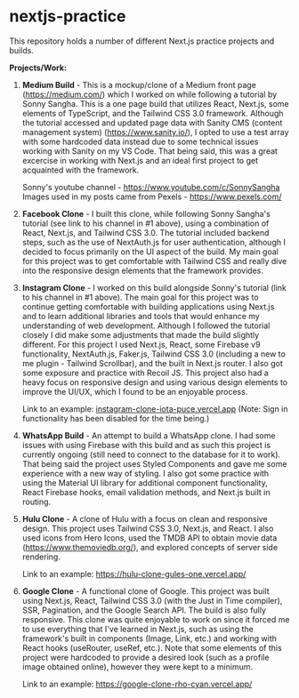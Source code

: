 # nextjs-practice  
This repository holds a number of different Next.js practice projects and builds.

**Projects/Work:**

1. **Medium Build** - This is a mockup/clone of a Medium front page (https://medium.com/) which I worked on while following a tutorial by Sonny Sangha. This is a one page build that utilizes React, Next.js, some elements of TypeScript, and the Tailwind CSS 3.0 framework. Although the tutorial accessed and updated page data with Sanity CMS (content management system) (https://www.sanity.io/), I opted to use a test array with some hardcoded data instead due to some technical issues working with Sanity on my VS Code. That being said, this was a great excercise in working with Next.js and an ideal first project to get acquainted with the framework.

      Sonny's youtube channel - https://www.youtube.com/c/SonnySangha  
      Images used in my posts came from Pexels - https://www.pexels.com/ 
    
2. **Facebook Clone** - I built this clone, while following Sonny Sangha's tutorial (see link to his channel in #1 above), using a combination of React, Next.js, and Tailwind CSS 3.0. The tutorial included backend steps, such as the use of NextAuth.js for user authentication, although I decided to focus primarily on the UI aspect of the build. My main goal for this project was to get comfortable with Tailwind CSS and really dive into the responsive design elements that the framework provides.  

3. **Instagram Clone** - I worked on this build alongside Sonny's tutorial (link to his channel in #1 above). The main goal for this project was to continue getting comfortable with building applications using Next.js and to learn additional libraries and tools that would enhance my understanding of web development. Although I followed the tutorial closely I did make some adjustments that made the build slightly different. For this project I used Next.js, React, some Firebase v9 functionality, NextAuth.js, Faker.js, Tailwind CSS 3.0 (including a new to me plugin - Tailwind Scrollbar), and the built in Next.js router. I also got some exposure and practice with Recoil JS. This project also had a heavy focus on responsive design and using various design elements to improve the UI/UX, which I found to be an enjoyable process.

      Link to an example: [instagram-clone-iota-puce.vercel.app](https://instagram-clone-iota-puce.vercel.app/) (Note: Sign in functionality has been disabled for the time being.)

4. **WhatsApp Build** - An attempt to build a WhatsApp clone. I had some issues with using Firebase with this build and as such this project is currently ongoing (still need to connect to the database for it to work). That being said the project uses Styled Components and gave me some experience with a new way of styling. I also got some practice with using the Material UI library for additional component functionality, React Firebase hooks, email validation methods, and Next.js built in routing.  

4. **Hulu Clone** - A clone of Hulu with a focus on clean and responsive design. This project uses Tailwind CSS 3.0, Next.js, and React. I also used icons from Hero Icons, used the TMDB API to obtain movie data (https://www.themoviedb.org/), and explored concepts of server side rendering. 

      Link to an example: https://hulu-clone-gules-one.vercel.app/
      
5. **Google Clone** - A functional clone of Google. This project was built using Next.js, React, Tailwind CSS 3.0 (with the Just in Time compiler), SSR, Pagination, and the Google Search API. The build is also fully responsive. This clone was quite enjoyable to work on since it forced me to use everything that I've learned in Next.js, such as using the framework's built in components (Image, Link, etc.) and working with React hooks (useRouter, useRef, etc.). Note that some elements of this project were hardcoded to provide a desired look (such as a profile image obtained online), however they were kept to a minimum.   

      Link to an example: https://google-clone-rho-cyan.vercel.app/
